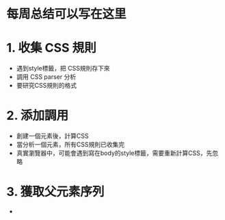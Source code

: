 # 每周总结可以写在这里
# 1. 收集 CSS 規則
  * 遇到style標籤，把 CSS規則存下來
  * 調用 CSS parser 分析
  * 要研究CSS規則的格式

# 2. 添加調用
  * 創建一個元素後，計算CSS
  * 當分析一個元素，所有CSS規則已收集完
  * 真實瀏覽器中，可能會遇到寫在body的style標籤，需要重新計算CSS，先忽略

# 3. 獲取父元素序列
  *
